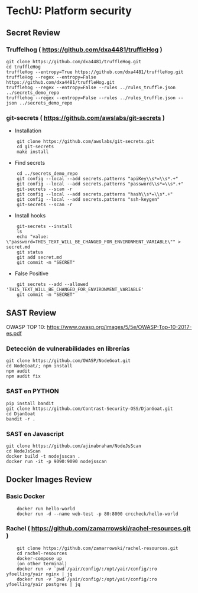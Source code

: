 
# TechU: Platform security 

## Secret Review

### Truffelhog ( https://github.com/dxa4481/truffleHog )


    git clone https://github.com/dxa4481/truffleHog.git
    cd truffleHog    
    truffleHog --entropy=True https://github.com/dxa4481/truffleHog.git
    truffleHog --regex --entropy=False https://github.com/dxa4481/truffleHog.git
    trufflehog --regex --entropy=False --rules ../rules_truffle.json ../secrets_demo_repo
    trufflehog --regex --entropy=False --rules ../rules_truffle.json --json ../secrets_demo_repo
    

### git-secrets ( https://github.com/awslabs/git-secrets )
    
- Installation

```
    git clone https://github.com/awslabs/git-secrets.git
    cd git-secrets
    make install
```

- Find secrets

```
    cd ../secrets_demo_repo
    git config --local --add secrets.patterns "apiKey\\s*=\\s*.+"
    git config --local --add secrets.patterns "password\\s*=\\s*.+"
    git-secrets --scan -r
    git config --local --add secrets.patterns "hash\\s*=\\s*.+"
    git config --local --add secrets.patterns "ssh-keygen"
    git-secrets --scan -r
```

- Install hooks

```
    git-secrets --install
    ls
    echo "value: \"password=THIS_TEXT_WILL_BE_CHANGED_FOR_ENVIRONMENT_VARIABLE\"" > secret.md
    git status
    git add secret.md
    git commit -m "SECRET"
```

- False Positive

```
    git secrets --add --allowed 'THIS_TEXT_WILL_BE_CHANGED_FOR_ENVIRONMENT_VARIABLE'
    git commit -m "SECRET"
```

## SAST Review

OWASP TOP 10: https://www.owasp.org/images/5/5e/OWASP-Top-10-2017-es.pdf

### Detección de vulnerabilidades en librerías

```
git clone https://github.com/OWASP/NodeGoat.git
cd NodeGoat/; npm install
npm audit
npm audit fix
```

### SAST en PYTHON
```
pip install bandit
git clone https://github.com/Contrast-Security-OSS/DjanGoat.git
cd DjanGoat
bandit -r .
```

### SAST en Javascript
```
git clone https://github.com/ajinabraham/NodeJsScan
cd NodeJsScan
docker build -t nodejsscan .
docker run -it -p 9090:9090 nodejsscan
```

## Docker Images Review

### Basic Docker

```
    docker run hello-world
    docker run -d --name web-test -p 80:8000 crccheck/hello-world
```

### Rachel ( https://github.com/zamarrowski/rachel-resources.git )

```
    git clone https://github.com/zamarrowski/rachel-resources.git
    cd rachel-resources
    docker-compose up
    (on other terminal)
    docker run -v `pwd`/yair/config/:/opt/yair/config/:ro yfoelling/yair nginx | jq
    docker run -v `pwd`/yair/config/:/opt/yair/config/:ro yfoelling/yair postgres | jq
```